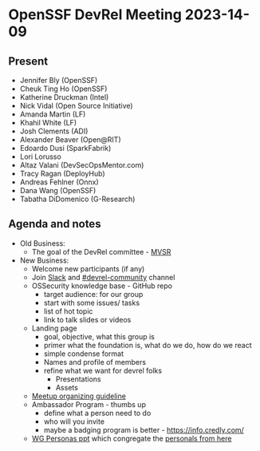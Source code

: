 # OpenSSF DevRel Meeting 2023-14-09

## Present

- Jennifer Bly (OpenSSF) 
- Cheuk Ting Ho (OpenSSF)
- Katherine Druckman (Intel) 
- Nick Vidal (Open Source Initiative)
- Amanda Martin (LF) 
- Khahil White (LF)
- Josh Clements (ADI)
- Alexander Beaver (Open@RIT)
- Edoardo Dusi (SparkFabrik)
- Lori Lorusso
- Altaz Valani (DevSecOpsMentor.com)
- Tracy Ragan (DeployHub)
- Andreas Fehlner (Onnx)
- Dana Wang (OpenSSF)
- Tabatha DiDomenico (G-Research)

## Agenda and notes

- Old Business:
  - The goal of the DevRel committee - [MVSR](https://docs.google.com/document/d/1rNOUNTp81Yxf16hmQnyCBO2pC_GHD7Pwh3TlS3ur_x8/edit?usp=sharing)
- New Business:
  - Welcome new participants (if any)
  - Join [Slack](https://join.slack.com/t/openssf/shared_invite/zt-22dfsrz1x-VirRpydvBZCXuTaGSTPWFA) and [#devrel-community](https://openssf.slack.com/archives/C060PHUUPAA) channel
  - OSSecurity knowledge base - GitHub repo
    - target audience: for our group
    - start with some issues/ tasks
    - list of hot topic 
    - link to talk slides or videos
  - Landing page
    - goal, objective, what this group is
    - primer what the foundation is, what do we do, how do we react
    - simple condense format
    - Names and profile of members
    - refine what we want for devrel folks
      - Presentations
      - Assets
  - [Meetup organizing guideline](https://docs.google.com/document/d/1EwHkzIhW0nQQD9G5lVF08sYPwTjVVC8xLNkbq16psBo/edit?usp=sharing)
  - Ambassador Program - thumbs up
    - define what a person need to do
    - who will you invite
    - maybe a badging program is better - https://info.credly.com/
  - [WG Personas ppt](https://docs.google.com/presentation/d/15NAGaNvxvVcuowO6C9SPVntVjg0mISfHunD42VRaymU/edit?usp=sharing) which congregate the [personals from here](https://docs.google.com/document/d/1zhryCcHS-jVdTyhVRctcsgxDPXSCui5szS58fdbJh9g/edit?usp=sharing)

  